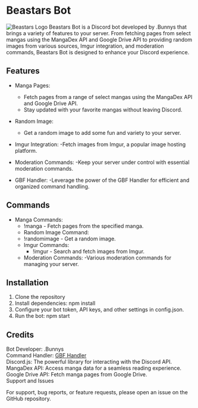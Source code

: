 # Beastars Bot
![Beastars Logo](https://upload.wikimedia.org/wikipedia/commons/thumb/a/aa/BEASTARS_logo.svg/2560px-BEASTARS_logo.svg.png)
Beastars Bot is a Discord bot developed by .Bunnys that brings a variety of features to your server. From fetching pages from select mangas using the MangaDex API and Google Drive API to providing random images from various sources, Imgur integration, and moderation commands, Beastars Bot is designed to enhance your Discord experience.

## Features
- Manga Pages:
  - Fetch pages from a range of select mangas using the MangaDex API and Google Drive API.
  - Stay updated with your favorite mangas without leaving Discord.

- Random Image:
  - Get a random image to add some fun and variety to your server.
 
- Imgur Integration:
  -Fetch images from Imgur, a popular image hosting platform.
  
- Moderation Commands:
  -Keep your server under control with essential moderation commands.
  
- GBF Handler:
  -Leverage the power of the GBF Handler for efficient and organized command handling.
  
## Commands
- Manga Commands:
  - !manga - Fetch pages from the specified manga. 
  - Random Image Command:
  - !randomimage - Get a random image.
  - Imgur Commands:
    - !imgur  - Search and fetch images from Imgur.
  - Moderation Commands:
    -Various moderation commands for managing your server.

## Installation
1. Clone the repository <br>
2. Install dependencies: npm install <br>
3. Configure your bot token, API keys, and other settings in config.json. <br>
4. Run the bot: npm start <br>

## Credits
Bot Developer: .Bunnys <br>
Command Handler: [GBF Handler](https://github.com/GBF-Nexus/Discord-Bot-Commands-and-Handler) <br>
Discord.js: The powerful library for interacting with the Discord API. <br>
MangaDex API: Access manga data for a seamless reading experience. <br>
Google Drive API: Fetch manga pages from Google Drive. <br>
Support and Issues

For support, bug reports, or feature requests, please open an issue on the GitHub repository.
